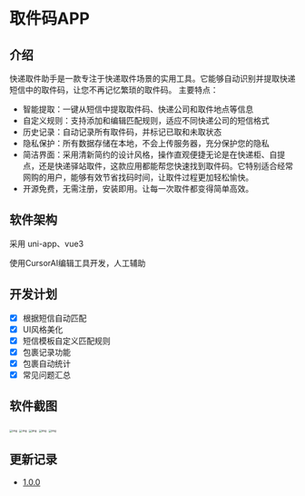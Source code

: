 # 取件码APP

## 介绍
快递取件助手是一款专注于快递取件场景的实用工具。它能够自动识别并提取快递短信中的取件码，让您不再记忆繁琐的取件码。
主要特点：

- 智能提取：一键从短信中提取取件码、快递公司和取件地点等信息
- 自定义规则：支持添加和编辑匹配规则，适应不同快递公司的短信格式
- 历史记录：自动记录所有取件码，并标记已取和未取状态
- 隐私保护：所有数据存储在本地，不会上传服务器，充分保护您的隐私
- 简洁界面：采用清新简约的设计风格，操作直观便捷无论是在快递柜、自提点，还是快递驿站取件，这款应用都能帮您快速找到取件码。它特别适合经常网购的用户，能够有效节省找码时间，让取件过程更加轻松愉快。
- 开源免费，无需注册，安装即用。让每一次取件都变得简单高效。

## 软件架构
采用 uni-app、vue3

使用CursorAI编辑工具开发，人工辅助

## 开发计划

- [x] 根据短信自动匹配
- [x] UI风格美化
- [x] 短信模板自定义匹配规则
- [x] 包裹记录功能
- [x] 包裹自动统计
- [x] 常见问题汇总

## 软件截图

<img src="https://szx-bucket1.oss-cn-hangzhou.aliyuncs.com/picgo/73f318d8418170bfdd99f3a1ff23fa1e_compress.jpg" alt="img" style="zoom:33%;" />

<img src="https://szx-bucket1.oss-cn-hangzhou.aliyuncs.com/picgo/0cf200e6238d53b70a6e345ac1796d13_compress.jpg" alt="img" style="zoom:33%;" />

<img src="https://szx-bucket1.oss-cn-hangzhou.aliyuncs.com/picgo/0d0bb34dc030adf6095ba7270afb25a9_compress.jpg" alt="img" style="zoom:33%;" />

<img src="https://szx-bucket1.oss-cn-hangzhou.aliyuncs.com/picgo/4e36110f56e8a5a6c0bd1a88314aa863_compress.jpg" alt="img" style="zoom:33%;" />

<img src="https://szx-bucket1.oss-cn-hangzhou.aliyuncs.com/picgo/4de660a227a4f88ec6266a5f4d7e3ac9_compress.jpg" alt="img" style="zoom:33%;" />

## 更新记录

- [1.0.0](https://gitee.com/szxio/pick-up-code-app/releases/download/1.0.0/__UNI__6D58568__20250108150232.apk)

